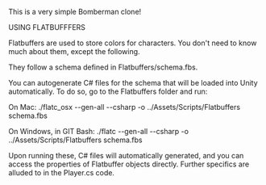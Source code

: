 This is a very simple Bomberman clone!

USING FLATBUFFFERS

Flatbuffers are used to store colors for characters. You don't need to know much about them, except the following. 

They follow a schema defined in Flatbuffers/schema.fbs.

You can autogenerate C# files for the schema that will be loaded into Unity automatically. To do so, go to the Flatbuffers folder and run:

On Mac: ./flatc_osx --gen-all --csharp -o ../Assets/Scripts/Flatbuffers schema.fbs

On Windows, in GIT Bash: ./flatc --gen-all --csharp -o ../Assets/Scripts/Flatbuffers schema.fbs

Upon running these, C# files will automatically generated, and you can access the properties of Flatbuffer objects directly. Further specifics are alluded to in the Player.cs code.
